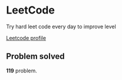 # LeetCode

Try hard leet code every day to improve level

[ Leetcode profile ](https://leetcode.com/u/orgball2608/)

## Problem solved

**119** problem.
